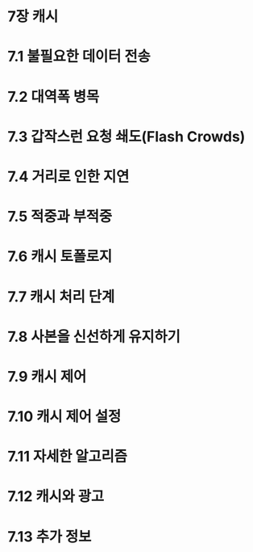 # 7장 캐시

# 7.1 불필요한 데이터 전송

# 7.2 대역폭 병목

# 7.3 갑작스런 요청 쇄도(Flash Crowds)

# 7.4 거리로 인한 지연

# 7.5 적중과 부적중

# 7.6 캐시 토폴로지

# 7.7 캐시 처리 단계

# 7.8 사본을 신선하게 유지하기

# 7.9 캐시 제어

# 7.10 캐시 제어 설정

# 7.11 자세한 알고리즘

# 7.12 캐시와 광고

# 7.13 추가 정보

#